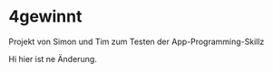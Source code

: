 # 4gewinnt
Projekt von Simon und Tim zum Testen der App-Programming-Skillz

Hi hier ist ne Änderung.
